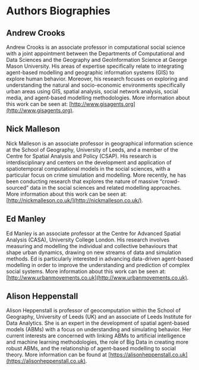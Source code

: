 # Authors Biographies

## Andrew Crooks

Andrew Crooks is an associate professor in computational social science with a joint appointment between the Departments of Computational and Data Sciences and the Geography and GeoInformation Science at George Mason University. His areas of expertise specifically relate to integrating agent-based modelling and geographic information systems (GIS) to explore human behavior. Moreover, his research focuses on exploring and understanding the natural and socio-economic environments specifically urban areas using GIS, spatial analysis, social network analysis, social media, and agent-based modelling methodologies. More information about this work can be seen at: [http://www.gisagents.org](http://www.gisagents.org).

## Nick Malleson
Nick Malleson is an associate professor in geographical information science at the School of Geography, University of Leeds, and a member of the Centre for Spatial Analysis and Policy (CSAP). His research is interdisciplinary and centers on the development and application of spatiotemporal computational models in the social sciences, with a particular focus on crime simulation and modelling. More recently, he has been conducting research that explores the nature of massive “crowd-sourced” data in the social sciences and related modelling approaches. More information about this work can be seen at: [http://nickmalleson.co.uk/](http://nickmalleson.co.uk/). 

## Ed Manley
Ed Manley is an associate professor at the Centre for Advanced Spatial Analysis (CASA), University College London. His research involves measuring and modelling the individual and collective behaviours that shape urban dynamics, drawing on new streams of data and simulation methods. Ed is particularly interested in advancing data-driven agent-based modelling in order to improve the understanding and prediction of complex social systems. More information about this work can be seen at: [http://www.urbanmovements.co.uk](http://www.urbanmovements.co.uk).

## Alison Heppenstall
Alison Heppenstall is professor of geocomputation within the School of Geography, University of Leeds (UK) and an associate of Leeds Institute for Data Analytics. She is an expert in the development of spatial agent-based models (ABMs) with a focus on understanding and simulating behavior. Her current interests are concerned with linking ABMs to artificial intelligence and machine learning methodologies, the role of Big Data in creating more robust ABMs, and the relationship of agent-based modelling to social theory. More information can be found at [https://alisonheppenstall.co.uk](https://alisonheppenstall.co.uk). 
